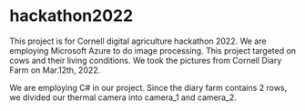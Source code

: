 # hackathon2022

This project is for Cornell digital agriculture hackathon 2022. We are employing Microsoft Azure to do image processing. This project targeted on cows and their living conditions. We took the pictures from Cornell Diary Farm on Mar.12th, 2022. 

We are employing C# in our project. Since the diary farm contains 2 rows, we divided our thermal camera into camera_1 and camera_2. 

